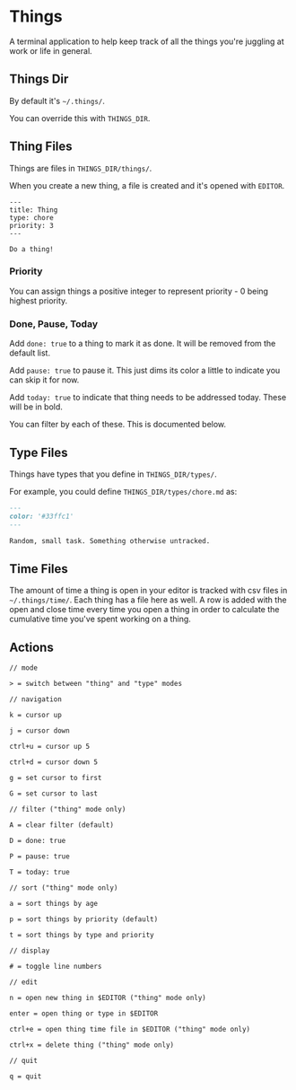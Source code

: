 # Things

A terminal application to help keep track of all the things you're juggling at
work or life in general.

## Things Dir

By default it's `~/.things/`.

You can override this with `THINGS_DIR`.

## Thing Files

Things are files in `THINGS_DIR/things/`.

When you create a new thing, a file is created and it's opened with `EDITOR`.

```
---
title: Thing
type: chore
priority: 3
---

Do a thing!
```

### Priority

You can assign things a positive integer to represent priority - 0 being highest
priority.

### Done, Pause, Today

Add `done: true` to a thing to mark it as done. It will be removed from the
default list.

Add `pause: true` to pause it. This just dims its color a little to indicate you
can skip it for now.

Add `today: true` to indicate that thing needs to be addressed today. These will
be in bold.

You can filter by each of these. This is documented below.

## Type Files

Things have types that you define in `THINGS_DIR/types/`.

For example, you could define `THINGS_DIR/types/chore.md` as:

```markdown
---
color: '#33ffc1'
---

Random, small task. Something otherwise untracked.
```

## Time Files

The amount of time a thing is open in your editor is tracked with csv files in
`~/.things/time/`. Each thing has a file here as well. A row is added with the
open and close time every time you open a thing in order to calculate the
cumulative time you've spent working on a thing.

## Actions

```
// mode

> = switch between "thing" and "type" modes

// navigation

k = cursor up

j = cursor down

ctrl+u = cursor up 5

ctrl+d = cursor down 5

g = set cursor to first

G = set cursor to last

// filter ("thing" mode only)

A = clear filter (default)

D = done: true

P = pause: true

T = today: true

// sort ("thing" mode only)

a = sort things by age

p = sort things by priority (default)

t = sort things by type and priority

// display

# = toggle line numbers

// edit

n = open new thing in $EDITOR ("thing" mode only)

enter = open thing or type in $EDITOR

ctrl+e = open thing time file in $EDITOR ("thing" mode only)

ctrl+x = delete thing ("thing" mode only)

// quit

q = quit
```
